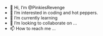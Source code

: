 - 👋 Hi, I’m @PinkiesRevenge
- 👀 I’m interested in coding and hot peppers.
- 🌱 I’m currently learning 
- 💞️ I’m looking to collaborate on ...
- 📫 How to reach me ...

<!---
PinkiesRevenge/PinkiesRevenge is a ✨ special ✨ repository because its `README.md` (this file) appears on your GitHub profile.
You can click the Preview link to take a look at your changes.
--->
